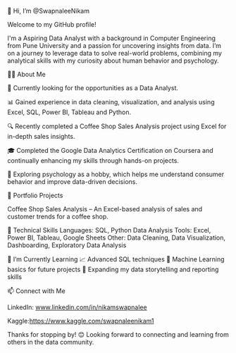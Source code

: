 👋 Hi, I’m @SwapnaleeNikam


Welcome to my GitHub profile!

 
 I'm a Aspiring Data Analyst with a background in Computer Engineering from Pune University and a passion for uncovering insights from data. I’m on a journey to leverage data to solve real-world problems, combining my analytical skills with my curiosity about human behavior and psychology.


👨‍💻 About Me
  
  
   💼 Currently looking for the opportunities as a Data Analyst.
  
  
   📊 Gained experience in data cleaning, visualization, and analysis using Excel, SQL, Power BI, Tableau and Python.
  
  
   🔍 Recently completed a Coffee Shop Sales Analysis project using Excel for in-depth sales insights.
  
  
   🎓 Completed the Google Data Analytics Certification on Coursera and continually enhancing my skills through hands-on projects.
  
  
   🧠 Exploring psychology as a hobby, which helps me understand consumer behavior and improve data-driven decisions.





📂 Portfolio Projects
  

 
   Coffee Shop Sales Analysis – An Excel-based analysis of sales and customer trends for a coffee shop.
 
  
   🚀 Technical Skills
        Languages: SQL, Python
        Data Analysis Tools: Excel, Power BI, Tableau, Google Sheets
        Other: Data Cleaning, Data Visualization, Dashboarding, Exploratory Data Analysis




🌱 I’m Currently Learning
     📈 Advanced SQL techniques
     🧩 Machine Learning basics for future projects
     🤖 Expanding my data storytelling and reporting skills




📫 Connect with Me
    
   LinkedIn: www.linkedin.com/in/nikamswapnalee
   
   Kaggle:https://www.kaggle.com/swapnaleenikam1



Thanks for stopping by! 😊 Looking forward to connecting and learning from others in the data community.


<!---
SwapnaleeNikam/SwapnaleeNikam is a ✨ special ✨ repository because its `README.md` (this file) appears on your GitHub profile.
You can click the Preview link to take a look at your changes.
--->
